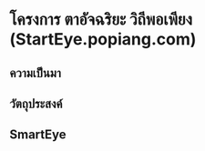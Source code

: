 # โครงการ ตาอัจฉริยะ วิถีพอเพียง (StartEye.popiang.com)
## ความเป็นมา

## วัตถุประสงค์

## SmartEye
